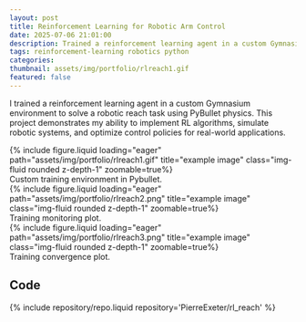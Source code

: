 ```yaml
---
layout: post
title: Reinforcement Learning for Robotic Arm Control
date: 2025-07-06 21:01:00
description: Trained a reinforcement learning agent in a custom Gymnasium environment to solve a robotic reach task using PyBullet physics. This project demonstrates my ability to implement RL algorithms, simulate robotic systems, and optimize control policies for real-world applications.
tags: reinforcement-learning robotics python
categories:
thumbnail: assets/img/portfolio/rlreach1.gif
featured: false
---
```


I trained a reinforcement learning agent in a custom Gymnasium environment to solve a robotic reach task using PyBullet physics. This project demonstrates my ability to implement RL algorithms, simulate robotic systems, and optimize control policies for real-world applications.


<div class="row">
    <div class="col-sm mt-3 mt-md-0">
        {% include figure.liquid loading="eager" path="assets/img/portfolio/rlreach1.gif" title="example image" class="img-fluid rounded z-depth-1" zoomable=true%}
    </div>
</div>
<div class="caption">
    Custom training environment in Pybullet.
</div>

<div class="row">
    <div class="col-sm mt-3 mt-md-0">
        {% include figure.liquid loading="eager" path="assets/img/portfolio/rlreach2.png" title="example image" class="img-fluid rounded z-depth-1" zoomable=true%}
    </div>
</div>
<div class="caption">
    Training monitoring plot.
</div>

<div class="row">
    <div class="col-sm mt-3 mt-md-0">
        {% include figure.liquid loading="eager" path="assets/img/portfolio/rlreach3.png" title="example image" class="img-fluid rounded z-depth-1" zoomable=true%}
    </div>
</div>
<div class="caption">
    Training convergence plot.
</div>

## Code

{% include repository/repo.liquid repository='PierreExeter/rl_reach' %}



